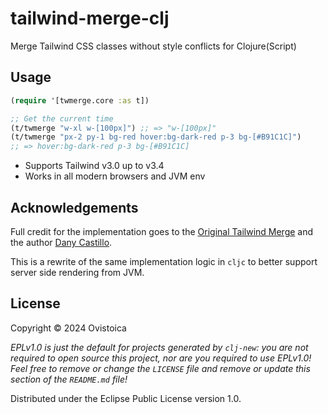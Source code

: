 # tailwind-merge-clj

Merge Tailwind CSS classes without style conflicts for Clojure(Script)

## Usage
```clojure
(require '[twmerge.core :as t])

;; Get the current time
(t/twmerge "w-xl w-[100px]") ;; => "w-[100px]"
(t/twmerge "px-2 py-1 bg-red hover:bg-dark-red p-3 bg-[#B91C1C]")
;; => hover:bg-dark-red p-3 bg-[#B91C1C]

```

-   Supports Tailwind v3.0 up to v3.4
-   Works in all modern browsers and JVM env

## Acknowledgements

Full credit for the implementation goes to the [Original Tailwind Merge](https://github.com/dcastil/tailwind-merge) and the author [Dany Castillo](https://github.com/dcastil/tailwind-merge).

This is a rewrite of the same implementation logic in `cljc` to better support server side rendering from JVM.

## License

Copyright © 2024 Ovistoica

_EPLv1.0 is just the default for projects generated by `clj-new`: you are not_
_required to open source this project, nor are you required to use EPLv1.0!_
_Feel free to remove or change the `LICENSE` file and remove or update this_
_section of the `README.md` file!_

Distributed under the Eclipse Public License version 1.0.
